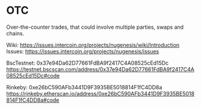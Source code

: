 # OTC
Over-the-counter trades, that could involve multiple parties, swaps and chains.


Wiki: https://issues.intercoin.org/projects/nugenesis/wiki/Introduction
Issues: https://issues.intercoin.org/projects/nugenesis/issues

BscTestnet: 0x37e94Da62D77661FdBA9f2417C4A08525cEd15Dc
https://testnet.bscscan.com/address/0x37e94Da62D77661FdBA9f2417C4A08525cEd15Dc#code


Rinkeby: 0xe26bC590AFb3441D9F3935BE5018814F1fC4DD8a
https://rinkeby.etherscan.io/address/0xe26bC590AFb3441D9F3935BE5018814F1fC4DD8a#code
